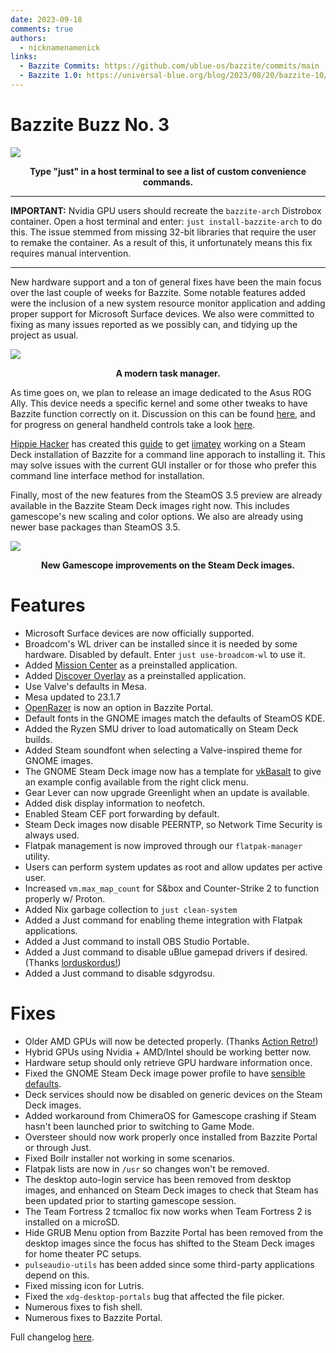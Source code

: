 ```yaml
---
date: 2023-09-18
comments: true
authors: 
  - nicknamenamenick
links:
  - Bazzite Commits: https://github.com/ublue-os/bazzite/commits/main
  - Bazzite 1.0: https://universal-blue.org/blog/2023/08/20/bazzite-10/
---
```

# Bazzite Buzz No. 3

![](https://hackmd.io/_uploads/BJm93mSka.png)
<p style="text-align: center;font-weight: bold">Type "just" in a host terminal to see a list of custom convenience commands.</p>

<hr>

**IMPORTANT:** Nvidia GPU users should recreate the `bazzite-arch` Distrobox container.  Open a host terminal and enter: `just install-bazzite-arch` to do this.  The issue stemmed from missing 32-bit libraries that require the user to remake the container. As a result of this, it unfortunately means this fix requires manual intervention.
<hr>

New hardware support and a ton of general fixes have been the main focus over the last couple of weeks for Bazzite.  Some notable features added were the inclusion of a new system resource monitor application and adding proper support for Microsoft Surface devices.  We also were committed to fixing as many issues reported as we possibly can, and tidying up the project as usual.

![](https://hackmd.io/_uploads/r1WzxTeJa.png)
<p style="text-align: center;font-weight: bold">A modern task manager.</p>

As time goes on, we plan to release an image dedicated to the Asus ROG Ally.  This device needs a specific kernel and some other tweaks to have Bazzite function correctly on it.  Discussion on this can be found [here](https://github.com/ublue-os/bazzite/pull/162), and for progress on general handheld controls take a look [here](https://github.com/ublue-os/bazzite/pull/201).

[Hippie Hacker](https://github.com/hh) has created this [guide](https://sharing.io/deck.html) to get [iimatey](https://github.com/ii/matey) working on a Steam Deck installation of Bazzite for a command line apporach to  installing it. This may solve issues with the current GUI installer or for those who prefer this command line interface method for installation.

Finally, most of the new features from the SteamOS 3.5 preview are already available in the Bazzite Steam Deck images right now.  This includes gamescope's new scaling and color options.  We also are already using newer base packages than SteamOS 3.5.

![](https://hackmd.io/_uploads/r1yqzaeJT.png)
<p style="text-align: center; font-weight: bold">New Gamescope improvements on the Steam Deck images.</p>


# Features
- Microsoft Surface devices are now officially supported.
- Broadcom's WL driver can be installed since it is needed by some hardware.  Disabled by default.  Enter `just use-broadcom-wl` to use it.
- Added [Mission Center](https://gitlab.com/mission-center-devs/mission-center) as a preinstalled application.
- Added [Discover Overlay](https://github.com/trigg/Discover) as a preinstalled application.
- Use Valve's defaults in Mesa.
- Mesa updated to 23.1.7
- [OpenRazer](https://github.com/openrazer/openrazer) is now an option in Bazzite Portal.
- Default fonts in the GNOME images match the defaults of SteamOS KDE.
- Added the Ryzen SMU driver to load automatically on Steam Deck builds.
- Added Steam soundfont when selecting a Valve-inspired theme for GNOME images. 
- The GNOME Steam Deck image now has a template for [vkBasalt](https://github.com/DadSchoorse/vkBasalt) to give an example config available from the right click menu.
- Gear Lever can now upgrade Greenlight when an update is available.
- Added disk display information to neofetch.
- Enabled Steam CEF port forwarding by default.
- Steam Deck images now disable PEERNTP, so Network Time Security is always used.
- Flatpak management is now improved through our `flatpak-manager` utility.
- Users can perform system updates as root and allow updates per active user.
- Increased `vm.max_map_count` for S&box and Counter-Strike 2 to function properly w/ Proton.
- Added Nix garbage collection to `just clean-system`
- Added a Just command for enabling theme integration with Flatpak applications.
- Added a Just command to install OBS Studio Portable.
- Added a Just command to disable uBlue gamepad drivers if desired. (Thanks [lorduskordus!](https://github.com/lorduskordus))
- Added a Just command to disable sdgyrodsu.

# Fixes
- Older AMD GPUs will now be detected properly.  (Thanks [Action Retro!](https://www.youtube.com/@ActionRetro))
- Hybrid GPUs using Nvidia + AMD/Intel should be working better now.
- Hardware setup should only retrieve GPU hardware information once. 
- Fixed the GNOME Steam Deck image power profile to have [sensible defaults](https://github.com/ublue-os/bazzite/commit/23347190c7d43f32714d41cd8d10fe150215d1bb).
- Deck services should now be disabled on generic devices on the Steam Deck images.
- Added workaround from ChimeraOS for Gamescope crashing if Steam hasn't been launched prior to switching to Game Mode.
- Oversteer should now work properly once installed from Bazzite Portal or through Just.
- Fixed Boilr installer not working in some scenarios.
- Flatpak lists are now in `/usr` so changes won't be removed.
- The desktop auto-login service has been removed from desktop images, and enhanced on Steam Deck images to check that Steam has been updated prior to starting gamescope session.
- The Team Fortress 2 tcmalloc fix now works when Team Fortress 2 is installed on a microSD.
- Hide GRUB Menu option from Bazzite Portal has been removed from the desktop images since the focus has shifted to the Steam Deck images for home theater PC setups.
- `pulseaudio-utils` has been added since some third-party applications depend on this.
- Fixed missing icon for Lutris.
- Fixed the `xdg-desktop-portals` bug that affected the file picker. 
- Numerous fixes to fish shell.
- Numerous fixes to Bazzite Portal.

Full changelog [here](https://github.com/ublue-os/bazzite/pull/273#issue-1886248136). 
